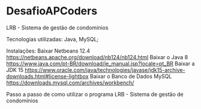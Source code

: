 # DesafioAPCoders
LRB - Sistema de gestão de condomínios

Tecnologias utilizadas:
Java, MySQL;

Instalações:
Baixar Netbeans 12.4 https://netbeans.apache.org/download/nb124/nb124.html
Baixar o Java 8 https://www.java.com/pt-BR/download/ie_manual.jsp?locale=pt_BR
Baixar a JDK 15 https://www.oracle.com/java/technologies/javase/jdk15-archive-downloads.html#license-lightbox
Baixar o Banco de Dados MySQL https://downloads.mysql.com/archives/workbench/

Passo a passo de como utilizar o programa LRB - Sistema de gestão de condomínios
